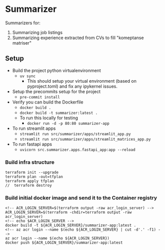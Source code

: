 # Summarizer

Summarizers for:
1. Summarizing job listings
2. Summarizing experience extracted from CVs to fill "komeptanse matriser"


## Setup
- Build the project python virtualenvironment
    - ``uv sync``
        - This should setup your virtual environment (based on pyproject.toml) and fix any ipykernel issues.
- Setup the precommits setup for the project
    - ``pre-commit install``
- Verify you can build the Dockerfile
    - ``docker build .``
    - ``docker build -t summarizer:latest .``
    - To run this locally for testing
        - ``docker run -d -p 80:80 summarizer-app``
- To run streamlit apps
    - ``streamlit run src/summarizer/apps/streamlit_app.py``
    - ``streamlit run src/summarizer/apps/streamlit_matrices_app.py``
- To run fastapi apps
    - ``uvicorn src.summarizer.apps.fastapi_app:app --reload``


### Build infra structure
```
terraform init --upgrade
terraform plan -out=tfplan
terraform apply tfplan
//  terraform destroy
```

### Build initial docker image and send it to the Container registry
```
<!-- ACR_LOGIN_SERVER=$(terraform output -raw acr_login_server) -->
ACR_LOGIN_SERVER=$(terraform -chdir=terraform output -raw acr_login_server)
<!-- echo $ACR_LOGIN_SERVER -->
docker build -t ${ACR_LOGIN_SERVER}/summarizer-app:latest .
<!-- az acr login --name $(echo ${ACR_LOGIN_SERVER} | cut -d'.' -f1) -->
az acr login --name $(echo ${ACR_LOGIN_SERVER})
docker push ${ACR_LOGIN_SERVER}/summarizer-app:latest
```
